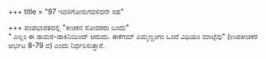 +++
title = "97 ಇವಳಿಗೋಸುಗವಳಿದನೇ ಸಹ"

+++
ಪಂಪಭಾರತದಲ್ಲಿ "ಕೀಚಕನ ಸೋದರರು ಬಂದು"   
" ಎಲ್ಲಂ ಈ ಡಾಮರ-ಡಾಕಿನಿಯಿಂದ್ ಆದುದು. ಈಕೆಗಮ್ ಎಮ್ಮಣ್ಣಂಗಂ ಒಂದೆ ವಿಧಿಯಂ ಮಾೞ್ಪೆವು" (ಉಪಕೀಚಕರ ಆರ್ಭಟ 8-79 ವ) ಎಂದು ನಿರ್ಧರಿಸುತ್ತಾರೆ.